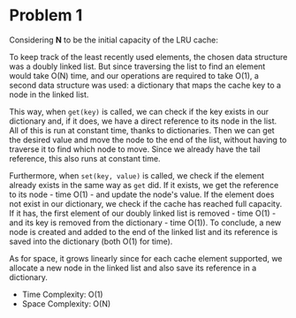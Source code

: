 # Problem 1

Considering **N** to be the initial capacity of the LRU cache:

To keep track of the least recently used elements, the chosen data structure was a doubly linked list. But since
traversing the list to find an element would take O(N) time, and our operations are required to take O(1), a second
data structure was used: a dictionary that maps the cache key to a node in the linked list.

This way, when `get(key)` is called, we can check if the key exists in our dictionary and, if it does, we have a direct
reference to its node in the list. All of this is run at constant time, thanks to dictionaries. Then we can get the
desired value and move the node to the end of the list, without having to traverse it to find which node to move. Since
we already have the tail reference, this also runs at constant time.

Furthermore, when `set(key, value)` is called, we check if the element already exists in the same way as `get` did. If
it exists, we get the reference to its node - time O(1) - and update the node's value. If the element does not exist in
our dictionary, we check if the cache has reached full capacity. If it has, the first element of our doubly linked list
is removed - time O(1) - and its key is removed from the dictionary - time O(1)). To conclude, a new node is created and
added to the end of the linked list and its reference is saved into the dictionary (both O(1) for time).

As for space, it grows linearly since for each cache element supported, we allocate a new node in the linked list and
also save its reference in a dictionary.

* Time Complexity: O(1)
* Space Complexity: O(N)
